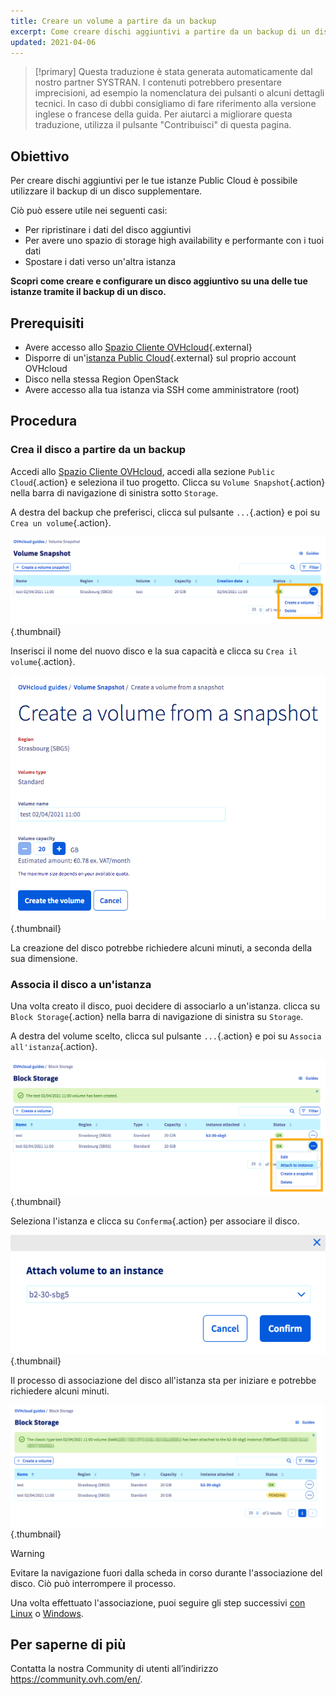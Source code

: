```yaml
---
title: Creare un volume a partire da un backup
excerpt: Come creare dischi aggiuntivi a partire da un backup di un disco supplementare
updated: 2021-04-06
---
```


> [!primary]
> Questa traduzione è stata generata automaticamente dal nostro partner SYSTRAN. I contenuti potrebbero presentare imprecisioni, ad esempio la nomenclatura dei pulsanti o alcuni dettagli tecnici. In caso di dubbi consigliamo di fare riferimento alla versione inglese o francese della guida. Per aiutarci a migliorare questa traduzione, utilizza il pulsante "Contribuisci" di questa pagina.
>

## Obiettivo

Per creare dischi aggiuntivi per le tue istanze Public Cloud è possibile utilizzare il backup di un disco supplementare.

Ciò può essere utile nei seguenti casi:

- Per ripristinare i dati del disco aggiuntivi
- Per avere uno spazio di storage high availability e performante con i tuoi dati
- Spostare i dati verso un'altra istanza

**Scopri come creare e configurare un disco aggiuntivo su una delle tue istanze tramite il backup di un disco.**

## Prerequisiti

- Avere accesso allo [Spazio Cliente OVHcloud](https://www.ovh.com/auth/?action=gotomanager&from=https://www.ovh.it/&ovhSubsidiary=it){.external}
- Disporre di un'[istanza Public Cloud](https://www.ovhcloud.com/it/public-cloud/){.external} sul proprio account OVHcloud
- Disco nella stessa Region OpenStack
- Avere accesso alla tua istanza via SSH come amministratore (root)

## Procedura

### Crea il disco a partire da un backup

Accedi allo [Spazio Cliente OVHcloud](https://www.ovh.com/auth/?action=gotomanager&from=https://www.ovh.it/&ovhSubsidiary=it), accedi alla sezione `Public Cloud`{.action} e seleziona il tuo progetto. Clicca su `Volume Snapshot`{.action} nella barra di navigazione di sinistra sotto `Storage`.

A destra del backup che preferisci, clicca sul pulsante `...`{.action} e poi su `Crea un volume`{.action}.

![crea volume](images/volume01.png){.thumbnail}

Inserisci il nome del nuovo disco e la sua capacità e clicca su `Crea il volume`{.action}.

![crea volume](images/volume02.png){.thumbnail}

La creazione del disco potrebbe richiedere alcuni minuti, a seconda della sua dimensione.

### Associa il disco a un'istanza

Una volta creato il disco, puoi decidere di associarlo a un'istanza. clicca su `Block Storage`{.action} nella barra di navigazione di sinistra su `Storage`.

A destra del volume scelto, clicca sul pulsante `...`{.action} e poi su `Associa all'istanza`{.action}.

![associare volume](images/volume03.png){.thumbnail}

Seleziona l'istanza e clicca su `Conferma`{.action} per associare il disco.

![associare volume](images/volume04.png){.thumbnail}

Il processo di associazione del disco all'istanza sta per iniziare e potrebbe richiedere alcuni minuti.

![associare volume](images/volume05.png){.thumbnail}

> [!warning]
Evitare la navigazione fuori dalla scheda in corso durante l'associazione del disco. Ciò può interrompere il processo.
>

Una volta effettuato l'associazione, puoi seguire gli step successivi [con Linux](/pages/platform/public-cloud/create_and_configure_an_additional_disk_on_an_instance#da-linux) o [Windows](/pages/platform/public-cloud/create_and_configure_an_additional_disk_on_an_instance#da-windows).

## Per saperne di più

Contatta la nostra Community di utenti all’indirizzo <https://community.ovh.com/en/>.
